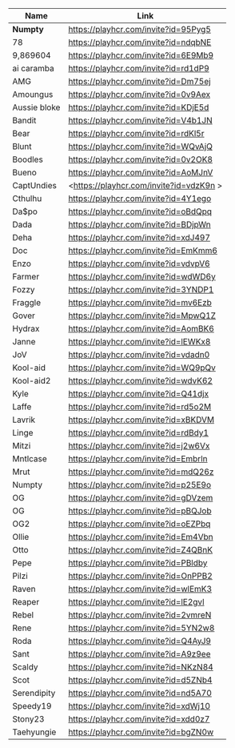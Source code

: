 
Name | Link
-- | --
**Numpty** | <https://playhcr.com/invite?id=95Pyg5>
78 | <https://playhcr.com/invite?id=ndqbNE>
9,869604  | <https://playhcr.com/invite?id=6E9Mb9>
ai caramba | <https://playhcr.com/invite?id=rd1dP9>
AMG | <https://playhcr.com/invite?id=Dm75ej>
Amoungus | <https://playhcr.com/invite?id=0v9Aex>
Aussie bloke | <https://playhcr.com/invite?id=KDjE5d>
Bandit | <https://playhcr.com/invite?id=V4b1JN>
Bear | <https://playhcr.com/invite?id=rdKl5r>
Blunt | <https://playhcr.com/invite?id=WQvAjQ>
Boodles | <https://playhcr.com/invite?id=0v2OK8>
Bueno | <https://playhcr.com/invite?id=AoMJnV>
CaptUndies | <https://playhcr.com/invite?id=vdzK9n >
Cthulhu | <https://playhcr.com/invite?id=4Y1ego>
Da$po | <https://playhcr.com/invite?id=oBdQpq>
Dada | <https://playhcr.com/invite?id=BDjpWn>
Deha | <https://playhcr.com/invite?id=xdJ497>
Doc | <https://playhcr.com/invite?id=EmKmm6>
Enzo | <https://playhcr.com/invite?id=vdvpV6>
Farmer | <https://playhcr.com/invite?id=wdWD6y>
Fozzy | <https://playhcr.com/invite?id=3YNDP1>
Fraggle | <https://playhcr.com/invite?id=mv6Ezb>
Gover | <https://playhcr.com/invite?id=MpwQ1Z>
Hydrax | <https://playhcr.com/invite?id=AomBK6>
Janne | <https://playhcr.com/invite?id=lEWKx8>
JoV | <https://playhcr.com/invite?id=vdadn0>
Kool-aid | <https://playhcr.com/invite?id=WQ9pQv>
Kool-aid2 | <https://playhcr.com/invite?id=wdvK62>
Kyle | <https://playhcr.com/invite?id=Q41djx>
Laffe | <https://playhcr.com/invite?id=rd5o2M>
Lavrik | <https://playhcr.com/invite?id=xBKDVM>
Linge | <https://playhcr.com/invite?id=rdBdy1>
Mitzi | <https://playhcr.com/invite?id=j2w6Vx>
Mntlcase | <https://playhcr.com/invite?id=Embrln>
Mrut | <https://playhcr.com/invite?id=mdQ26z>
Numpty | <https://playhcr.com/invite?id=p25E9o>
OG | <https://playhcr.com/invite?id=gDVzem>
OG | <https://playhcr.com/invite?id=pBQJob>
OG2 | <https://playhcr.com/invite?id=oEZPbq>
Ollie | <https://playhcr.com/invite?id=Em4Vbn>
Otto | <https://playhcr.com/invite?id=Z4QBnK>
Pepe | <https://playhcr.com/invite?id=PBldby>
Pilzi | <https://playhcr.com/invite?id=OnPPB2>
Raven | <https://playhcr.com/invite?id=wlEmK3>
Reaper | <https://playhcr.com/invite?id=lE2gvl>
Rebel | <https://playhcr.com/invite?id=2vmreN>
Rene | <https://playhcr.com/invite?id=5YN2w8>
Roda | <https://playhcr.com/invite?id=Q4AyJ9>
Sant | <https://playhcr.com/invite?id=A9z9ee>
Scaldy | <https://playhcr.com/invite?id=NKzN84>
Scot | <https://playhcr.com/invite?id=d5ZNb4>
Serendipity | <https://playhcr.com/invite?id=nd5A70>
Speedy19 | <https://playhcr.com/invite?id=xdWj10>
Stony23 | <https://playhcr.com/invite?id=xdd0z7>
Taehyungie | <https://playhcr.com/invite?id=bgZN0w>


